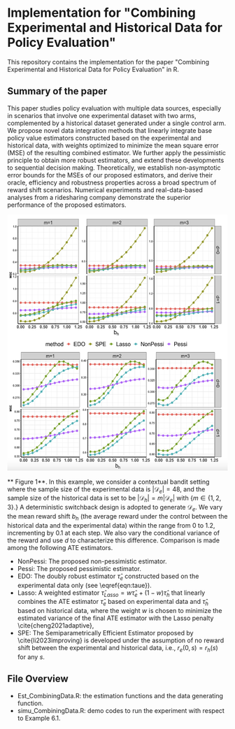 # Implementation for "Combining Experimental and Historical Data for Policy Evaluation"

This repository contains the implementation for the paper "Combining Experimental and Historical Data for Policy Evaluation" in R.

## Summary of the paper

This paper studies policy evaluation with multiple data sources, especially in scenarios that involve one experimental dataset with two arms, complemented by a historical dataset generated under a single control arm. We propose novel data integration methods that linearly integrate base policy value estimators constructed based on the experimental and historical data, with weights optimized to minimize the mean square error (MSE) of the resulting combined estimator. We further apply the pessimistic principle to obtain more robust estimators, and extend these developments to sequential decision making. Theoretically, we establish non-asymptotic error bounds for the MSEs of our proposed estimators, and derive their oracle, efficiency and robustness properties across a broad spectrum of reward shift scenarios. Numerical experiments and real-data-based analyses from a ridesharing company demonstrate the superior performance of the proposed estimators.

<img src=https://github.com/tingstat/Data_Combination/blob/main/single_stage.png alt=Syntheetic width="600">

** Figure 1**.  In this example, we consider a contextual bandit setting where the sample size of the experimental data is $|\mathcal{D}_e|=48$, and the sample size of the historical data is set to be $|\mathcal{D}_h|=m|\mathcal{D}_e|$ with {$m \in \{1,2,3\}$.} A deterministic switchback design is adopted to generate $\mathcal{D}_e$.
We vary the mean reward shift $b_h$ (the average reward under the control between the historical data and the experimental data) within the range from 0 to 1.2, incrementing by 0.1 at each step. We also vary the conditional variance of the reward and use $d$ to characterize this difference. 
Comparison is made among the following ATE estimators.
- NonPessi: The proposed non-pessimistic estimator.
- Pessi: The proposed pessimistic estimator.
- EDO: The doubly robust estimator $\widehat \tau_e$ constructed based on the experimental data only (see \eqref{eqn:taue}).
- Lasso: A weighted estimator $\widehat \tau_{Lasso}=w\widehat \tau_e + (1-w) \widehat \tau_h$ that linearly combines the ATE estimator $\widehat \tau_e$ based on experimental data and $\widehat \tau_h$ based on historical data, where the weight $w$ is chosen to minimize the estimated variance of the final ATE estimator with the Lasso penalty \cite{cheng2021adaptive},
- SPE: The Semiparametrically Efficient Estimator proposed by \cite{li2023improving} is developed under the assumption of no reward shift between the experimental and historical data, i.e., $r_e(0,s)=r_h(s)$ for any $s$. 


## File Overview

- Est_CombiningData.R: the estimation functions and the data generating function.
- simu_CombiningData.R: demo codes to run the experiment with respect to Example 6.1.
